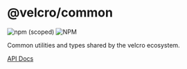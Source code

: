# @velcro/common

![npm (scoped)](https://img.shields.io/npm/v/@velcro/common?style=flat-square)
![NPM](https://img.shields.io/npm/l/@velcro/common?style=flat-square)

Common utilities and types shared by the velcro ecosystem.

[API Docs](https://github.com/ggoodman/velcro/tree/v0.53.0/docs/bundler.md)
